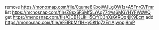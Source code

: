 remove https://monosnap.com/file/0qume8I7pojWJUgOW1z4A5FnrGVFmr
list https://monosnap.com/file/Z8sxSFSMf5LYAq774ws6MGVHYFWdWQ
get https://monosnap.com/file/OCB18LlkH5OrYC3nXsGtRQqNjK9Ecm
add https://monosnap.com/file/eFElRbMYIHHy5Kl1q7zEmAjwppjHmP
